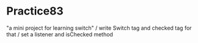 # Practice83

"a mini project for learning switch"	/
write Switch tag and checked tag for that	/
set a listener and isChecked method
